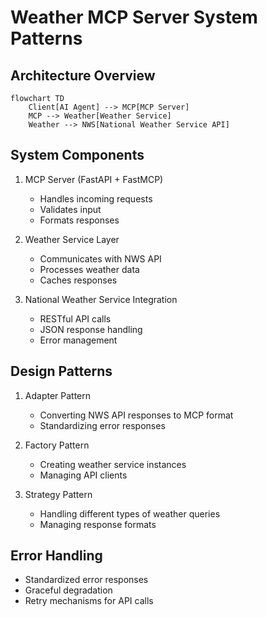 # Weather MCP Server System Patterns

## Architecture Overview
```mermaid
flowchart TD
    Client[AI Agent] --> MCP[MCP Server]
    MCP --> Weather[Weather Service]
    Weather --> NWS[National Weather Service API]
```

## System Components
1. MCP Server (FastAPI + FastMCP)
   - Handles incoming requests
   - Validates input
   - Formats responses

2. Weather Service Layer
   - Communicates with NWS API
   - Processes weather data
   - Caches responses

3. National Weather Service Integration
   - RESTful API calls
   - JSON response handling
   - Error management

## Design Patterns
1. Adapter Pattern
   - Converting NWS API responses to MCP format
   - Standardizing error responses

2. Factory Pattern
   - Creating weather service instances
   - Managing API clients

3. Strategy Pattern
   - Handling different types of weather queries
   - Managing response formats

## Error Handling
- Standardized error responses
- Graceful degradation
- Retry mechanisms for API calls 